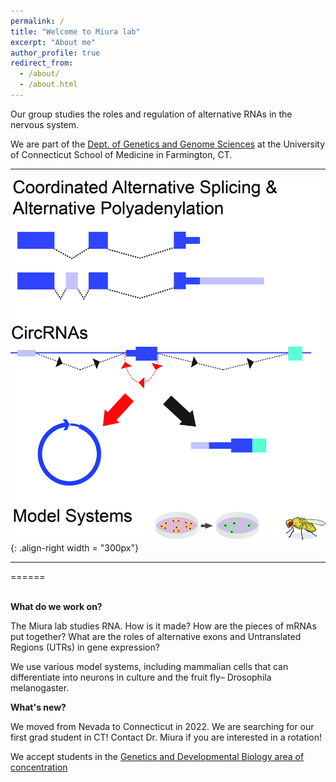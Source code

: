 ```yaml
---
permalink: /
title: "Welcome to Miura lab"
excerpt: "About me"
author_profile: true
redirect_from: 
  - /about/
  - /about.html
---
```


Our group studies the roles and regulation of alternative RNAs in the nervous system.

We are part of the [Dept. of Genetics and Genome Sciences](https://health.uconn.edu/genetics/) at the University of Connecticut School of Medicine in Farmington, CT.   


---

![image of research areas](/images/UConn_research_Miura.jpg){: .align-right width = "300px"}

---

======
<br>
<br>

**What do we work on?**  

The Miura lab studies RNA. How is it made? How are the pieces of mRNAs put together? What are the roles of alternative exons and Untranslated Regions (UTRs) in gene expression?

We use various model systems, including mammalian cells that can differentiate into neurons in culture and the fruit fly– Drosophila melanogaster.

**What's new?**

We moved from Nevada to Connecticut in 2022. We are searching for our first grad student in CT! Contact Dr. Miura if you are interested in a rotation! 

We accept students in the [Genetics and Developmental Biology area of concentration](https://health.uconn.edu/graduate-school/academics/programs/ph-d-biomedical-science/genetics-and-developmental-biology-area-of-concentration/)



